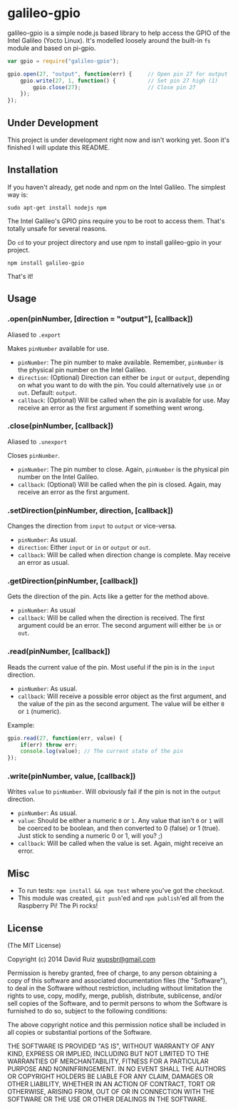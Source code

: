 galileo-gpio
============

galileo-gpio is a simple node.js based library to help access the GPIO of the Intel Galileo (Yocto Linux). It's modelled loosely around the built-in ``fs`` module and based on pi-gpio.

```javascript
var gpio = require("galileo-gpio");

gpio.open(27, "output", function(err) {		// Open pin 27 for output
	gpio.write(27, 1, function() {			// Set pin 27 high (1)
		gpio.close(27);						// Close pin 27
	});
});
```
## Under Development

This project is under development right now and isn't working yet. Soon it's finished I will update this README.


## Installation

If you haven't already, get node and npm on the Intel Galileo. The simplest way is:

	sudo apt-get install nodejs npm

The Intel Galileo's GPIO pins require you to be root to access them. That's totally unsafe for several reasons. 

Do ``cd`` to your project directory and use npm to install galileo-gpio in your project.

	npm install galileo-gpio

That's it!

## Usage

### .open(pinNumber, [direction = "output"], [callback])

Aliased to ``.export``

Makes ``pinNumber`` available for use. 

* ``pinNumber``: The pin number to make available. Remember, ``pinNumber`` is the physical pin number on the Intel Galileo. 
* ``direction``: (Optional) Direction can either be ``input`` or ``output``, depending on what you want to do with the pin. You could alternatively use ``in`` or ``out``. Default: ``output``.
* ``callback``: (Optional) Will be called when the pin is available for use. May receive an error as the first argument if something went wrong.

### .close(pinNumber, [callback])

Aliased to ``.unexport``

Closes ``pinNumber``.

* ``pinNumber``: The pin number to close. Again, ``pinNumber`` is the physical pin number on the Intel Galileo.
* ``callback``: (Optional) Will be called when the pin is closed. Again, may receive an error as the first argument.

### .setDirection(pinNumber, direction, [callback])

Changes the direction from ``input`` to ``output`` or vice-versa.

* ``pinNumber``: As usual.
* ``direction``: Either ``input`` or ``in`` or ``output`` or ``out``.
* ``callback``: Will be called when direction change is complete. May receive an error as usual.

### .getDirection(pinNumber, [callback])

Gets the direction of the pin. Acts like a getter for the method above.

* ``pinNumber``: As usual
* ``callback``: Will be called when the direction is received. The first argument could be an error. The second argument will either be ``in`` or ``out``. 

### .read(pinNumber, [callback])

Reads the current value of the pin. Most useful if the pin is in the ``input`` direction.

* ``pinNumber``: As usual.
* ``callback``: Will receive a possible error object as the first argument, and the value of the pin as the second argument. The value will be either ``0`` or ``1`` (numeric).

Example:
```javascript
gpio.read(27, function(err, value) {
	if(err) throw err;
	console.log(value);	// The current state of the pin
});
```

### .write(pinNumber, value, [callback])

Writes ``value`` to ``pinNumber``. Will obviously fail if the pin is not in the ``output`` direction.

* ``pinNumber``: As usual.
* ``value``: Should be either a numeric ``0`` or ``1``. Any value that isn't ``0`` or ``1`` will be coerced to be boolean, and then converted to 0 (false) or 1 (true). Just stick to sending a numeric 0 or 1, will you? ;)
* ``callback``: Will be called when the value is set. Again, might receive an error.

## Misc

* To run tests: ``npm install && npm test`` where you've got the checkout.
* This module was created, ``git push``'ed and ``npm publish``'ed all from the Raspberry Pi! The Pi rocks!

## License

(The MIT License)

Copyright (c) 2014 David Ruiz <wupsbr@gmail.com>

Permission is hereby granted, free of charge, to any person obtaining a copy of this software and associated documentation files (the "Software"), to deal in the Software without restriction, including without limitation the rights to use, copy, modify, merge, publish, distribute, sublicense, and/or sell copies of the Software, and to permit persons to whom the Software is furnished to do so, subject to the following conditions:

The above copyright notice and this permission notice shall be included in all copies or substantial portions of the Software.

THE SOFTWARE IS PROVIDED "AS IS", WITHOUT WARRANTY OF ANY KIND, EXPRESS OR IMPLIED, INCLUDING BUT NOT LIMITED TO THE WARRANTIES OF MERCHANTABILITY, FITNESS FOR A PARTICULAR PURPOSE AND NONINFRINGEMENT. IN NO EVENT SHALL THE AUTHORS OR COPYRIGHT HOLDERS BE LIABLE FOR ANY CLAIM, DAMAGES OR OTHER LIABILITY, WHETHER IN AN ACTION OF CONTRACT, TORT OR OTHERWISE, ARISING FROM, OUT OF OR IN CONNECTION WITH THE SOFTWARE OR THE USE OR OTHER DEALINGS IN THE SOFTWARE.
